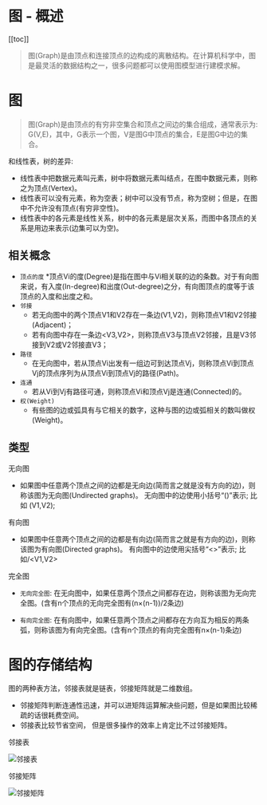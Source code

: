 # 图 - 概述

[[toc]]

> 图(Graph)是由顶点和连接顶点的边构成的离散结构。在计算机科学中，图是最灵活的数据结构之一，很多问题都可以使用图模型进行建模求解。

# 图

> 图(Graph)是由顶点的有穷非空集合和顶点之间边的集合组成，通常表示为: G(V,E)，其中，G表示一个图，V是图G中顶点的集合，E是图G中边的集合。

和线性表，树的差异: 

* 线性表中把数据元素叫元素，树中将数据元素叫结点，在图中数据元素，则称之为顶点(Vertex)。 
* 线性表可以没有元素，称为空表；树中可以没有节点，称为空树；但是，在图中不允许没有顶点(有穷非空性)。 
* 线性表中的各元素是线性关系，树中的各元素是层次关系，而图中各顶点的关系是用边来表示(边集可以为空)。 

## 相关概念 

* `顶点的度` 
    *顶点Vi的度(Degree)是指在图中与Vi相关联的边的条数。对于有向图来说，有入度(In-degree)和出度(Out-degree)之分，有向图顶点的度等于该顶点的入度和出度之和。 
* `邻接`
    * 若无向图中的两个顶点V1和V2存在一条边(V1,V2)，则称顶点V1和V2邻接(Adjacent)； 
    * 若有向图中存在一条边<V3,V2>，则称顶点V3与顶点V2邻接，且是V3邻接到V2或V2邻接直V3； 
* `路径`
    * 在无向图中，若从顶点Vi出发有一组边可到达顶点Vj，则称顶点Vi到顶点Vj的顶点序列为从顶点Vi到顶点Vj的路径(Path)。 
* `连通`
    * 若从Vi到Vj有路径可通，则称顶点Vi和顶点Vj是连通(Connected)的。 
* `权(Weight)`
    * 有些图的边或弧具有与它相关的数字，这种与图的边或弧相关的数叫做权(Weight)。 
    
## 类型

无向图 

* 如果图中任意两个顶点之间的边都是无向边(简而言之就是没有方向的边)，则称该图为无向图(Undirected graphs)。 无向图中的边使用小括号“()”表示; 比如 (V1,V2); 

有向图 

* 如果图中任意两个顶点之间的边都是有向边(简而言之就是有方向的边)，则称该图为有向图(Directed graphs)。 有向图中的边使用尖括号“<>”表示; 比如/<V1,V2> 

完全图 

* `无向完全图`: 在无向图中，如果任意两个顶点之间都存在边，则称该图为无向完全图。(含有n个顶点的无向完全图有(n×(n-1))/2条边) 

* `有向完全图`: 在有向图中，如果任意两个顶点之间都存在方向互为相反的两条弧，则称该图为有向完全图。(含有n个顶点的有向完全图有n×(n-1)条边) 

# 图的存储结构

图的两种表方法，邻接表就是链表，邻接矩阵就是二维数组。 

* 邻接矩阵判断连通性迅速，并可以进矩阵运算解决些问题，但是如果图⽐较稀疏的话很耗费空间。 
* 邻接表比较节省空间， 但是很多操作的效率上肯定比不过邻接矩阵。

邻接表

![邻接表](/_images/programming/data-structure/邻接表.png)

邻接矩阵

![邻接矩阵](/_images/programming/data-structure/邻接矩阵.png)